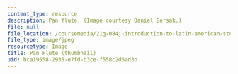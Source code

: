 ```yaml
---
content_type: resource
description: Pan flute. (Image courtesy Daniel Bersak.)
file: null
file_location: /coursemedia/21g-084j-introduction-to-latin-american-studies-fall-2005/bca195582935e7fdb3cef558c2d5ad3b_21g-084jf05-th.jpg
file_type: image/jpeg
resourcetype: Image
title: Pan Flute (thumbnail)
uid: bca19558-2935-e7fd-b3ce-f558c2d5ad3b
---
```

